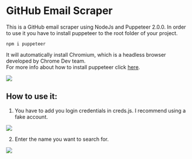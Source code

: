 # GitHub Email Scraper 
This is a GitHub email scraper using NodeJs and Puppeteer 2.0.0. In order to use it you have to install puppeteer to the root folder of your project. 
```
npm i puppeteer
```
It will automatically install Chromium, which is a headless browser developed by Chrome Dev team.  
For more info about how to install puppeteer click [here](https://www.npmjs.com/package/puppeteer).

![](https://i.imgur.com/ojIyCwp.gif)

## How to use it:
1. You have to add you login credentials in creds.js. I recommend using a fake account. 

![](https://imgur.com/LeCEbB2.png)

2. Enter the name you want to search for. 

![](https://imgur.com/UgFnCGQ.png)
